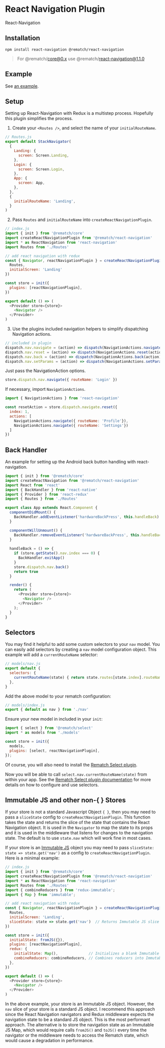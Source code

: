 # React Navigation Plugin

React-Navigation

## Installation

```
npm install react-navigation @rematch/react-navigation
```
> For @rematch/core@0.x use @rematch/react-navigation@1.1.0

## Example

See [an example](./examples/demo).

## Setup

Setting up React-Navigation with Redux is a multistep process. Hopefully this plugin simplifies the process.

1. Create your `<Routes />`, and select the name of your `initialRouteName`.

```js
// Routes.js
export default StackNavigator(
  {
    Landing: {
      screen: Screen.Landing,
    },
    Login: {
      screen: Screen.Login,
    },
    App: {
      screen: App,
    },
  },
  {
    initialRouteName: 'Landing',
  }
)

```

2. Pass `Routes` and `initialRouteName` into `createReactNavigationPlugin`. 

```js
// index.js
import { init } from '@rematch/core'
import createReactNavigationPlugin from '@rematch/react-navigation'
import * as ReactNavigation from 'react-navigation'
import Routes from './Routes'

// add react navigation with redux
const { Navigator, reactNavigationPlugin } = createReactNavigationPlugin({
  Routes,
  initialScreen: 'Landing'
})

const store = init({
  plugins: [reactNavigationPlugin],
})

export default () => (
  <Provider store={store}>
    <Navigator />
  </Provider>
)
```

3. Use the plugins included navigation helpers to simplify dispatching Navigation actions.

```js
// included in plugin
dispatch.nav.navigate = (action) => dispatch(NavigationActions.navigate(action))
dispatch.nav.reset = (action) => dispatch(NavigationActions.reset(action))
dispatch.nav.back = (action) => dispatch(NavigationActions.back(action))
dispatch.nav.setParams = (action) => dispatch(NavigationActions.setParams(action))
```

Just pass the NavigationAction options.

```js
store.dispatch.nav.navigate({ routeName: 'Login' })
```

If necessary, import `NavigationActions`.

```js
import { NavigationActions } from 'react-navigation'

const resetAction = store.dispatch.navigate.reset({
  index: 1,
  actions: [
    NavigationActions.navigate({ routeName: 'Profile'}),
    NavigationActions.navigate({ routeName: 'Settings'})
  ]
})
```

## Back Handler

An example for setting up the Android back button handling with react-navigation. 

```js
import { init } from '@rematch/core'
import createReactNavigation from '@rematch/react-navigation'
import React from 'react'
import { BackHandler } from 'react-native'
import { Provider } from 'react-redux'
import { Routes } from './Routes'

export class App extends React.Component {
  componentDidMount() {
    BackHandler.addEventListener('hardwareBackPress', this.handleBack)
  }

  componentWillUnmount() {
    BackHandler.removeEventListener('hardwareBackPress', this.handleBack)
  }
  
  handleBack = () => {
    if (store.getState().nav.index === 0) {
      BackHandler.exitApp()
    }
    store.dispatch.nav.back()
    return true
  }

  render() {
    return (
      <Provider store={store}>
        <Navigator />
      </Provider>
    );
  }
}
```

## Selectors

You may find it helpful to add some custom selectors to your `nav` model.  You can easily add selectors by creating a `nav` model configuration object.  This example will add a `currentRouteName` selector:

```js
// models/nav.js
export default {
  selectors: {
    currentRouteName(state) { return state.routes[state.index].routeName; },
  },
}
```

Add the above model to your rematch configuration:

```js
// models/index.js
export { default as nav } from './nav'
```

Ensure your new model in included in your `init`:

```js
import { select } from '@rematch/select'
import * as models from './models'

const store = init({
  models,
  plugins: [select, reactNavigationPlugin],
});
```

Of course, you will also need to install the
[Rematch Select plugin](https://github.com/rematch/rematch/blob/master/plugins/select/README.md).

Now you will be able to call `select.nav.currentRouteName(state)` from within your app. See  the [Rematch Select plugin documentation](https://github.com/rematch/rematch/blob/master/plugins/select/README.md) for more details on how to configure and use selectors.

## Immutable JS and other non-{ } Stores

If your store is not a standard Javascript Object `{ }`, then you may need to pass a `sliceState` config to
`createReactNavigationPlugin`.  This function takes the state and returns the slice of the state that contains the
React Navigation object. It is used in the `Navigator` to map the state to its props and it is used in the
middleware that listens for changes to the navigation state.  The default is to use `state.nav` which will work fine
in most cases.

If your store is an [Immutable JS](https://facebook.github.io/immutable-js/) object
you may need to pass `sliceState: state => state.get('nav')` as a config
to `createReactNavigationPlugin`.  Here is a minimal example:

```js
// index.js
import { init } from '@rematch/core'
import createReactNavigationPlugin from '@rematch/react-navigation'
import * as ReactNavigation from 'react-navigation'
import Routes from './Routes'
import { combineReducers } from 'redux-immutable';
import { Map } from 'immutable';

// add react navigation with redux
const { Navigator, reactNavigationPlugin } = createReactNavigationPlugin({
  Routes,
  initialScreen: 'Landing',
  sliceState: state => state.get('nav')  // Returns Immutable JS slice
})

const store = init({
  initialState: fromJS({}),
  plugins: [reactNavigationPlugin],
  redux: {
    initialState: Map(),              // Initializes a blank Immutable JS Map
    combineReducers: combineReducers, // Combines reducers into Immutable JS collection
  },
})

export default () => (
  <Provider store={store}>
    <Navigator />
  </Provider>
)
```

In the above example, your store is an Immutable JS object. However, the `nav` slice of your store is a standard JS
object. I recommend this approach since the React Navigation navigators and Redux middleware expects the navigation state
to be a standard JS object. This is the most performant approach.  The alternative is to store the navigation state as
an Immutable JS Map, which would require calls `fromJS()` and `toJS()` every time the navigator or the middleware
needs to access the Rematch state, which would cause a degradation in performance.
